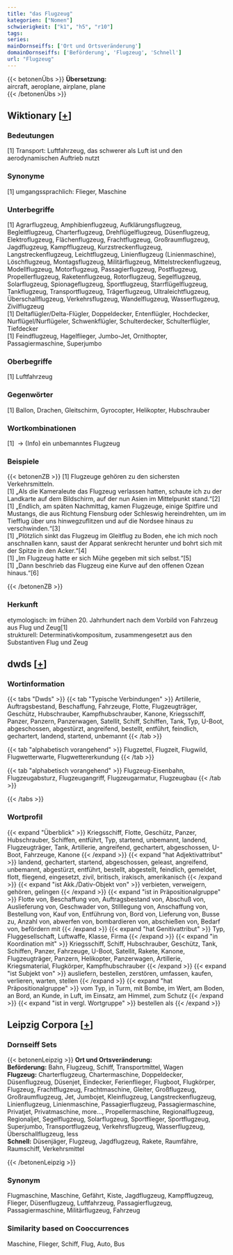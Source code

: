 ```yaml
---
title: "das Flugzeug"
kategorien: ["Nomen"]
schwierigkeit: ["k1", "h5", "r10"]
tags:
series:
mainDornseiffs: ['Ort und Ortsveränderung']
domainDornseiffs: ['Beförderung', 'Flugzeug', 'Schnell']
url: "Flugzeug"
---
```


{{< betonenÜbs >}}
**Übersetzung:**  
aircraft, aeroplane, airplane, plane  
{{< /betonenÜbs >}}

## Wiktionary [[+](https://de.wiktionary.org/wiki/Flugzeug)]

### Bedeutungen
[1] Transport: Luftfahrzeug, das schwerer als Luft ist und den aerodynamischen Auftrieb nutzt  

### Synonyme
[1] umgangssprachlich: Flieger, Maschine  

### Unterbegriffe
[1] Agrarflugzeug, Amphibienflugzeug, Aufklärungsflugzeug, Begleitflugzeug, Charterflugzeug, Drehflügelflugzeug, Düsenflugzeug, Elektroflugzeug, Flächenflugzeug, Frachtflugzeug, Großraumflugzeug, Jagdflugzeug, Kampfflugzeug, Kurzstreckenflugzeug, Langstreckenflugzeug, Leichtflugzeug, Linienflugzeug (Linienmaschine), Löschflugzeug, Montagsflugzeug, Militärflugzeug, Mittelstreckenflugzeug, Modellflugzeug, Motorflugzeug, Passagierflugzeug, Postflugzeug, Propellerflugzeug, Raketenflugzeug, Rotorflugzeug, Segelflugzeug, Solarflugzeug, Spionageflugzeug, Sportflugzeug, Starrflügelflugzeug, Tankflugzeug, Transportflugzeug, Trägerflugzeug, Ultraleichtflugzeug, Überschallflugzeug, Verkehrsflugzeug, Wandelflugzeug, Wasserflugzeug, Zivilflugzeug  
[1] Deltaflügler/Delta-Flügler, Doppeldecker, Entenflügler, Hochdecker, Nurflügel/Nurflügeler, Schwenkflügler, Schulterdecker, Schulterflügler, Tiefdecker  
[1] Feindflugzeug, Hagelflieger, Jumbo-Jet, Ornithopter, Passagiermaschine, Superjumbo  

### Oberbegriffe
[1] Luftfahrzeug  

### Gegenwörter
[1] Ballon, Drachen, Gleitschirm, Gyrocopter, Helikopter, Hubschrauber  

### Wortkombinationen
[1]  -> (Info) ein unbemanntes Flugzeug  

### Beispiele
{{< betonenZB >}}
[1] Flugzeuge gehören zu den sichersten Verkehrsmitteln.  
[1] „Als die Kameraleute das Flugzeug verlassen hatten, schaute ich zu der Landkarte auf dem Bildschirm, auf der nun Asien im Mittelpunkt stand.“[2]  
[1] „Endlich, am späten Nachmittag, kamen Flugzeuge, einige Spitfire und Mustangs, die aus Richtung Flensburg oder Schleswig hereindrehten, um im Tiefflug über uns hinwegzuflitzen und auf die Nordsee hinaus zu verschwinden.“[3]  
[1] „Plötzlich sinkt das Flugzeug im Gleitflug zu Boden, ehe ich mich noch anschnallen kann, saust der Apparat senkrecht herunter und bohrt sich mit der Spitze in den Acker.“[4]  
[1] „Im Flugzeug hatte er sich Mühe gegeben mit sich selbst.“[5]  
[1] „Dann beschrieb das Flugzeug eine Kurve auf den offenen Ozean hinaus.“[6]  

{{< /betonenZB >}}
### Herkunft
etymologisch: im frühen 20. Jahrhundert nach dem Vorbild von Fahrzeug aus Flug und Zeug[1]  
strukturell: Determinativkompositum, zusammengesetzt aus den Substantiven Flug und Zeug  



## dwds [[+](https://www.dwds.de/wb/Flugzeug)]

### Wortinformation
{{< tabs "Dwds" >}}
{{< tab "Typische Verbindungen" >}}
Artillerie, Auftragsbestand, Beschaffung, Fahrzeuge, Flotte, Flugzeugträger, Geschütz, Hubschrauber, Kampfhubschrauber, Kanone, Kriegsschiff, Panzer, Panzern, Panzerwagen, Satellit, Schiff, Schiffen, Tank, Typ, U-Boot, abgeschossen, abgestürzt, angreifend, bestellt, entführt, feindlich, gechartert, landend, startend, unbemannt
{{< /tab >}}

{{< tab "alphabetisch vorangehend" >}}
Flugzettel, Flugzeit, Flugwild, Flugwetterwarte, Flugwettererkundung
{{< /tab >}}

{{< tab "alphabetisch vorangehend" >}}
Flugzeug-Eisenbahn, Flugzeugabsturz, Flugzeugangriff, Flugzeugarmatur, Flugzeugbau
{{< /tab >}}

{{< /tabs >}}

### Wortprofil
{{< expand "Überblick" >}} Kriegsschiff, Flotte, Geschütz, Panzer, Hubschrauber, Schiffen, entführt, Typ, startend, unbemannt, landend, Flugzeugträger, Tank, Artillerie, angreifend, gechartert, abgeschossen, U-Boot, Fahrzeuge, Kanone {{< /expand >}}
{{< expand "hat Adjektivattribut" >}} landend, gechartert, startend, abgeschossen, geleast, angreifend, unbemannt, abgestürzt, entführt, bestellt, abgestellt, feindlich, gemeldet, flott, fliegend, eingesetzt, zivil, britisch, irakisch, amerikanisch {{< /expand >}}
{{< expand "ist Akk./Dativ-Objekt von" >}} verbieten, verweigern, gehören, gelingen {{< /expand >}}
{{< expand "ist in Präpositionalgruppe" >}} Flotte von, Beschaffung von, Auftragsbestand von, Abschuß von, Auslieferung von, Geschwader von, Stilllegung von, Anschaffung von, Bestellung von, Kauf von, Entführung von, Bord von, Lieferung von, Busse zu, Anzahl von, abwerfen von, bombardieren von, abschießen von, Bedarf von, befördern mit {{< /expand >}}
{{< expand "hat Genitivattribut" >}} Typ, Fluggesellschaft, Luftwaffe, Klasse, Firma {{< /expand >}}
{{< expand "in Koordination mit" >}} Kriegsschiff, Schiff, Hubschrauber, Geschütz, Tank, Schiffen, Panzer, Fahrzeuge, U-Boot, Satellit, Rakete, Kanone, Flugzeugträger, Panzern, Helikopter, Panzerwagen, Artillerie, Kriegsmaterial, Flugkörper, Kampfhubschrauber {{< /expand >}}
{{< expand "ist Subjekt von" >}} ausliefern, bestellen, zerstören, umfassen, kaufen, verlieren, warten, stellen {{< /expand >}}
{{< expand "hat Präpositionalgruppe" >}} vom Typ, in Turm, mit Bombe, im Wert, am Boden, an Bord, an Kunde, in Luft, im Einsatz, am Himmel, zum Schutz {{< /expand >}}
{{< expand "ist in vergl. Wortgruppe" >}} bestellen als {{< /expand >}}

## Leipzig Corpora [[+](https://corpora.uni-leipzig.de/en/res?word=Flugzeug&corpusId=deu_newscrawl-public_2018)]

### Dornseiff Sets
{{< betonenLeipzig >}}
**Ort und Ortsveränderung:**  
**Beförderung:** Bahn, Flugzeug, Schiff, Transportmittel, Wagen  
**Flugzeug:** Charterflugzeug, Chartermaschine, Doppeldecker, Düsenflugzeug, Düsenjet, Eindecker, Ferienflieger, Flugboot, Flugkörper, Flugzeug, Frachtflugzeug, Frachtmaschine, Gleiter, Großflugzeug, Großraumflugzeug, Jet, Jumbojet, Kleinflugzeug, Langstreckenflugzeug, Linienflugzeug, Linienmaschine, Passagierflugzeug, Passagiermaschine, Privatjet, Privatmaschine, more..., Propellermaschine, Regionalflugzeug, Regionaljet, Segelflugzeug, Solarflugzeug, Sportflieger, Sportflugzeug, Superjumbo, Transportflugzeug, Verkehrsflugzeug, Wasserflugzeug, Überschallflugzeug, less  
**Schnell:** Düsenjäger, Flugzeug, Jagdflugzeug, Rakete, Raumfähre, Raumschiff, Verkehrsmittel  

{{< /betonenLeipzig >}}

### Synonym
Flugmaschine, Maschine, Gefährt, Kiste, Jagdflugzeug, Kampfflugzeug, Flieger, Düsenflugzeug, Luftfahrzeug, Passagierflugzeug, Passagiermaschine, Militärflugzeug, Fahrzeug


### Similarity based on Cooccurrences
Maschine, Flieger, Schiff, Flug, Auto, Bus

